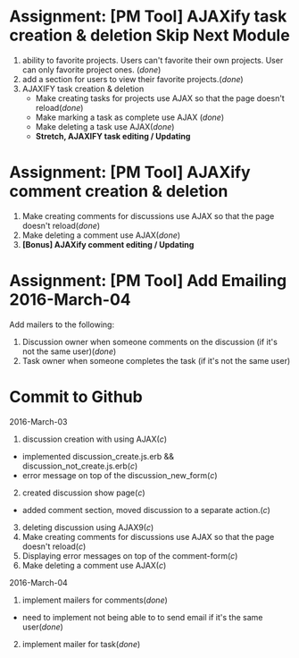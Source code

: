 # Assignment: [PM Tool] AJAXify task creation & deletion Skip Next Module

1. ability to favorite projects. Users can't favorite their own projects.
   User can only favorite project ones. (*done*)
2. add a section for users to view their favorite projects.(*done*)
3. AJAXIFY task creation & deletion
    - Make creating tasks for projects use AJAX so that the page doesn't reload(*done*)
    - Make marking a task as complete use AJAX (*done*)
    - Make deleting a task use AJAX(*done*)
    - **Stretch, AJAXIFY task editing / Updating**

# Assignment: [PM Tool] AJAXify comment creation & deletion
1. Make creating comments for discussions use AJAX so that the page doesn't reload(*done*)
2. Make deleting a comment use AJAX(*done*)
3. **[Bonus] AJAXify comment editing / Updating**

# Assignment: [PM Tool] Add Emailing 2016-March-04
Add mailers to the following:

1. Discussion owner when someone comments on the discussion (if it's not the same user)(*done*)
2. Task owner when someone completes the task (if it's not the same user)


# Commit to Github

2016-March-03
1. discussion creation with using AJAX(*c*)
  - implemented discussion_create.js.erb && discussion_not_create.js.erb(*c*)
  - error message on top of the discussion_new_form(*c*)
2. created discussion show page(*c*)
  - added comment section, moved discussion to a separate action.(*c*)
3. deleting discussion using AJAX9(*c*)
4. Make creating comments for discussions use AJAX so that the page doesn't reload(*c*)
5. Displaying error messages on top of the comment-form(*c*)
6. Make deleting a comment use AJAX(*c*)

2016-March-04
1. implement mailers for comments(*done*)
  - need to implement not being able to to send email if it's the same user(*done*)
2. implement mailer for task(*done*)
